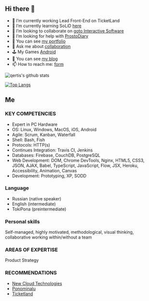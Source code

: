 ## Hi there 👋

- 🔭 I’m currently working Lead Front-End on TicketLand
- 🌱 I’m currently learning SoLiD [here](https://t.me/turbostate)
- 👯 I’m looking to collaborate on [goto Interactive Software](https://gotointeractive.com/)
- 💬 I’m looking for help with [ProstoDiary](https://prosto-diary.gotointeractive.com/)
- 💼 You can see [my portfolio](https://portfolio.baskovsky.ru)
- 🤔 Ask me about [collaboration](https://linkedin.com/in/baskovsky)
- 🕹 My Games [Android](https://play.google.com/store/apps/developer?id=goto+Interactive+Software)
- 📑 You can see [my blog](https://baskovsky.ru)
- 📫 How to reach me: [form](https://baskovsky.ru/feedback/)

![qertis's github stats](https://github-readme-stats.vercel.app/api/?username=qertis&show_icons=true&theme=radical)

[![Top Langs](https://github-readme-stats.vercel.app/api/top-langs/?username=qertis&theme=radical)](https://github.com/qertis)

## Me

### KEY COMPETENCIES 
- Expert in PC Hardware 
- OS: Linux, Windows, MacOS, iOS, Android 
- Agile: Scrum, Kanban, Waterfall 
- Shell: Bash, Fish
- Protocols: HTTP(s)
- Continues Integration: Travis CI, Jenkins
- Databases: Firebase, CouchDB, PostgreSQL
- Web Development: DOM, Chrome DevTools, Nginx, HTML5, CSS3, JSON, AJAX, Babel, TypeScript, JavaScript, Flow, JSX, Heroku, Accessibility, Animation, Canvas 
- Development: Prototyping, XP, SODD 

### Language
- Russian (native speaker) 
- English (intermediate) 
- TokiPona (preintermediate)

### Personal skills 
Self-managed, highly motivated, methodological, visual thinking, collaborative working within/without a team 

### AREAS OF EXPERTISE 
Product Strategy 

### RECOMMENDATIONS
- [New Cloud Technologies](https://1drv.ms/b/s!ArKO-9pmkPfJge4ZYT--DWDg8wX-vQ)
- [Ponominalu](https://1drv.ms/b/s!ArKO-9pmkPfJgfAl0fLO7sAdrZfp1A)
- [Ticketland](https://1drv.ms/b/s!ArKO-9pmkPfJgfBR_0aA-7XFk-3a8Q)
